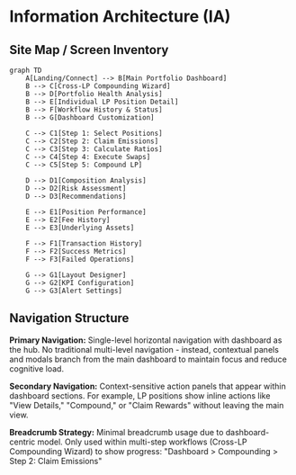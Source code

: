 # Information Architecture (IA)

## Site Map / Screen Inventory

```mermaid
graph TD
    A[Landing/Connect] --> B[Main Portfolio Dashboard]
    B --> C[Cross-LP Compounding Wizard]
    B --> D[Portfolio Health Analysis]
    B --> E[Individual LP Position Detail]
    B --> F[Workflow History & Status]
    B --> G[Dashboard Customization]
    
    C --> C1[Step 1: Select Positions]
    C --> C2[Step 2: Claim Emissions]
    C --> C3[Step 3: Calculate Ratios]
    C --> C4[Step 4: Execute Swaps]
    C --> C5[Step 5: Compound LP]
    
    D --> D1[Composition Analysis]
    D --> D2[Risk Assessment]
    D --> D3[Recommendations]
    
    E --> E1[Position Performance]
    E --> E2[Fee History]
    E --> E3[Underlying Assets]
    
    F --> F1[Transaction History]
    F --> F2[Success Metrics]
    F --> F3[Failed Operations]
    
    G --> G1[Layout Designer]
    G --> G2[KPI Configuration]
    G --> G3[Alert Settings]
```

## Navigation Structure

**Primary Navigation:** Single-level horizontal navigation with dashboard as the hub. No traditional multi-level navigation - instead, contextual panels and modals branch from the main dashboard to maintain focus and reduce cognitive load.

**Secondary Navigation:** Context-sensitive action panels that appear within dashboard sections. For example, LP positions show inline actions like "View Details," "Compound," or "Claim Rewards" without leaving the main view.

**Breadcrumb Strategy:** Minimal breadcrumb usage due to dashboard-centric model. Only used within multi-step workflows (Cross-LP Compounding Wizard) to show progress: "Dashboard > Compounding > Step 2: Claim Emissions"
